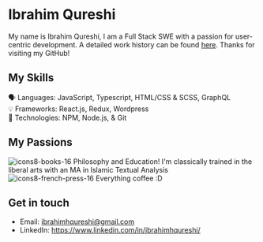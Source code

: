 # Ibrahim Qureshi
My name is Ibrahim Qureshi, I am a Full Stack SWE with a passion for user-centric development. A detailed work history can be found [here](https://www.linkedin.com/in/ibrahimhqureshi/). Thanks for visiting my GitHub!

## My Skills
🗣️ Languages: JavaScript, Typescript, HTML/CSS & SCSS, GraphQL<br>
💡 Frameworks: React.js, Redux, Wordpress<br>
👷 Technologies: NPM, Node.js, & Git <br>

## My Passions
![icons8-books-16](https://github.com/IbrahimHQ/ibrahimhq/assets/100819359/f1ef0795-58fc-49ec-9978-554613c8ffaa) Philosophy and Education! I'm classically trained in the liberal arts with an MA in Islamic Textual Analysis<br>
![icons8-french-press-16](https://github.com/IbrahimHQ/ibrahimhq/assets/100819359/95f664e0-d285-4112-990a-d25c8a66294a) Everything coffee :D<br>

## Get in touch
- Email: ibrahimhqureshi@gmail.com
- LinkedIn: https://www.linkedin.com/in/ibrahimhqureshi/
